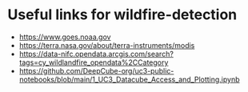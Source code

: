 # Useful links for wildfire-detection
- https://www.goes.noaa.gov
- https://terra.nasa.gov/about/terra-instruments/modis 
- https://data-nifc.opendata.arcgis.com/search?tags=cy_wildlandfire_opendata%2CCategory 
- https://github.com/DeepCube-org/uc3-public-notebooks/blob/main/1_UC3_Datacube_Access_and_Plotting.ipynb

